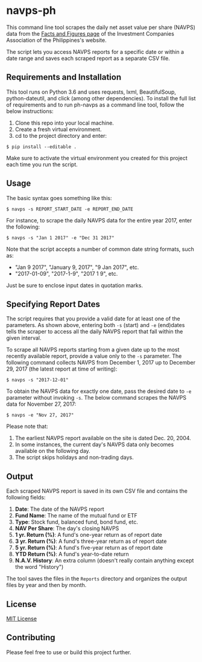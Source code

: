 # navps-ph

This command line tool scrapes the daily net asset value per share (NAVPS) data from the [Facts and Figures page](http://pifa.com.ph/factsfignavps.asp) of the Investment Companies Association of the Philippines's website.

The script lets you access NAVPS reports for a specific date or within a date range and saves each scraped report as a separate CSV file.

## Requirements and Installation

This tool runs on Python 3.6 and uses requests, lxml, BeautifulSoup, python-dateutil, and click (among other dependencies). To install the full list of requirements and to  run ph-navps as a command line tool, follow the below instructions:

1. Clone this repo into your local machine.
2. Create a fresh virtual environment.
3. cd to the project directory and enter:

```
$ pip install --editable .
```

Make sure to activate the virtual environment you created for this project each time you run the script.

## Usage

The basic syntax goes something like this:

```
$ navps -s REPORT_START_DATE -e REPORT_END_DATE
```

For instance, to scrape the daily NAVPS data for the entire year 2017, enter the following:

```
$ navps -s "Jan 1 2017" -e "Dec 31 2017"
```

Note that the script accepts a number of common date string formats, such as:

* "Jan 9 2017", "January 9, 2017", "9 Jan 2017", etc.
* "2017-01-09", "2017-1-9", "2017 1 9", etc.

Just be sure to enclose input dates in quotation marks.

## Specifying Report Dates

The script requires that you provide a valid date for at least one of the parameters. As shown above, entering both `-s` (start) and `-e` (end)dates tells the scraper to access all the daily NAVPS report that fall within the given interval.

To scrape all NAVPS reports starting from a given date up to the most recently available report, provide a value only to the `-s` parameter. The following command collects NAVPS from December 1, 2017 up to December 29, 2017 (the latest report at time of writing):

```
$ navps -s "2017-12-01"
```

To obtain the NAVPS data for exactly one date, pass the desired date to `-e` parameter without invoking `-s`. The below command scrapes the NAVPS data for November 27, 2017:

```
$ navps -e "Nov 27, 2017"
```

Please note that:

1. The earliest NAVPS report available on the site is dated Dec. 20, 2004.
2. In some instances, the current day's NAVPS data only becomes available on the following day.
3. The script skips holidays and non-trading days.

## Output

Each scraped NAVPS report is saved in its own CSV file and contains the following fields:

1. **Date**: The date of the NAVPS report
2. **Fund Name**: The name of the mutual fund or ETF
3. **Type**: Stock fund, balanced fund, bond fund, etc.
4. **NAV Per Share**: The day's closing NAVPS
5. **1 yr. Return (%)**: A fund's one-year return as of report date
6. **3 yr. Return (%)**: A fund's three-year return as of report date
7. **5 yr. Return (%)**: A fund's five-year return as of report date
8. **YTD Return (%)**: A fund's year-to-date return
9. **N.A.V. History**: An extra column (doesn't really contain anything except the word "History")

The tool saves the files in the `Reports` directory and organizes the output files by year  and then by month.

## License

[MIT License](https://opensource.org/licenses/MIT)

## Contributing

Please feel free to use or build this project further.
